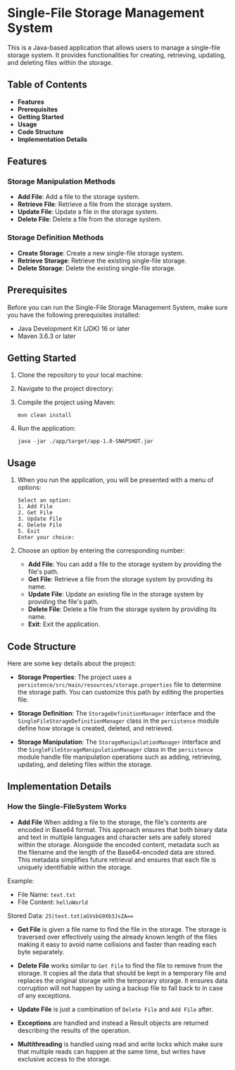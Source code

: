 # Single-File Storage Management System

This is a Java-based application that allows users to manage a single-file storage system. It provides functionalities for creating, retrieving, updating, and deleting files within the storage.

## Table of Contents

- **Features**
- **Prerequisites**
- **Getting Started**
- **Usage**
- **Code Structure**
- **Implementation Details**

## Features

### Storage Manipulation Methods
- **Add File**: Add a file to the storage system.
- **Retrieve File**: Retrieve a file from the storage system.
- **Update File**: Update a file in the storage system.
- **Delete File**: Delete a file from the storage system.

### Storage Definition Methods
- **Create Storage**: Create a new single-file storage system.
- **Retrieve Storage**: Retrieve the existing single-file storage.
- **Delete Storage**: Delete the existing single-file storage.

## Prerequisites

Before you can run the Single-File Storage Management System, make sure you have the following prerequisites installed:

- Java Development Kit (JDK) 16 or later
- Maven 3.6.3 or later

## Getting Started

1. Clone the repository to your local machine:


2. Navigate to the project directory:


3. Compile the project using Maven:

   ```
   mvn clean install
   ```

4. Run the application:

   ```
   java -jar ./app/target/app-1.0-SNAPSHOT.jar
   ```

## Usage

1. When you run the application, you will be presented with a menu of options:

   ```
   Select an option:
   1. Add File
   2. Get File
   3. Update File
   4. Delete File
   5. Exit
   Enter your choice:
   ```

2. Choose an option by entering the corresponding number:

   - **Add File**: You can add a file to the storage system by providing the file's path.
   - **Get File**: Retrieve a file from the storage system by providing its name.
   - **Update File**: Update an existing file in the storage system by providing the file's path.
   - **Delete File**: Delete a file from the storage system by providing its name.
   - **Exit**: Exit the application.
   
## Code Structure

Here are some key details about the project:

- **Storage Properties**: The project uses a `persistence/src/main/resources/storage.properties` file to determine the storage path. You can customize this path by editing the properties file.

- **Storage Definition**: The `StorageDefinitionManager` interface and the `SingleFileStorageDefinitionManager` class in the `persistence` module define how storage is created, deleted, and retrieved.

- **Storage Manipulation**: The `StorageManipulationManager` interface and the `SingleFileStorageManipulationManager` class in the `persistence` module handle file manipulation operations such as adding, retrieving, updating, and deleting files within the storage.

## Implementation Details
### How the Single-FileSystem Works

- **Add File** When adding a file to the storage, the file's contents are encoded in Base64 format. This approach ensures that both binary data and text in multiple languages and character sets are safely stored within the storage. Alongside the encoded content, metadata such as the filename and the length of the Base64-encoded data are stored. This metadata simplifies future retrieval and ensures that each file is uniquely identifiable within the storage.

Example:
- File Name: `text.txt`
- File Content: `helloWorld`

Stored Data: `25|text.txt|aGVsbG9Xb3JsZA==`
- **Get File** is given a file name to find the file in the storage. The storage is traversed over effectively using the already known length of the files making it easy to avoid name collisions and faster than reading each byte separately.
- **Delete File** works similar to ```Get File``` to find the file to remove from the storage. It copies all the data that should be kept in a temporary file and replaces the original storage with the temporary storage. It ensures data corruption will not happen by using a backup file to fall back to in case of any exceptions. 
- **Update File** is just a combination of ```Delete File``` and ```Add File``` after.

- **Exceptions** are handled and instead a Result objects are returned describing the results of the operation.
- **Multithreading** is handled using read and write locks which make sure that multiple reads can happen at the same time, but writes have exclusive access to the storage. 
